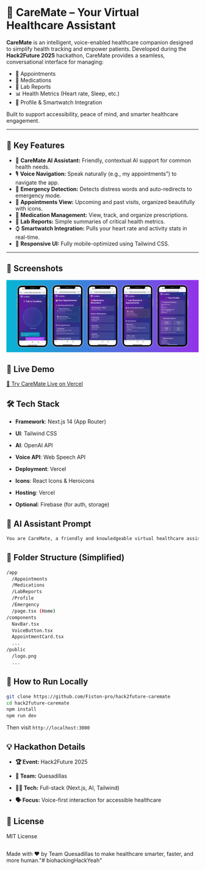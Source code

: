 # 🧠 CareMate – Your Virtual Healthcare Assistant

**CareMate** is an intelligent, voice-enabled healthcare companion designed to simplify health tracking and empower patients. Developed during the **Hack2Future 2025** hackathon, CareMate provides a seamless, conversational interface for managing:

- 📅 Appointments  
- 💊 Medications  
- 🧪 Lab Reports  
- 📊 Health Metrics (Heart rate, Sleep, etc.)  
- 🙋 Profile & Smartwatch Integration  

Built to support accessibility, peace of mind, and smarter healthcare engagement.

---

## 🌟 Key Features

- 🧠 **CareMate AI Assistant:** Friendly, contextual AI support for common health needs.
- 🎙️ **Voice Navigation:** Speak naturally (e.g., my appointments”) to navigate the app.
- 🔐 **Emergency Detection:** Detects distress words and auto-redirects to emergency mode.
- 📅 **Appointments View:** Upcoming and past visits, organized beautifully with icons.
- 💊 **Medication Management:** View, track, and organize prescriptions.
- 🧪 **Lab Reports:** Simple summaries of critical health metrics.
- ⌚️ **Smartwatch Integration:** Pulls your heart rate and activity stats in real-time.
- 📱 **Responsive UI:** Fully mobile-optimized using Tailwind CSS.

---

## 📸 Screenshots

![Mobile Screenshots](public/hack2future-readme.png)

## 🚀 Live Demo

[🔗 Try CareMate Live on Vercel](https://health-assistant-app.vercel.app/)

## 🛠️ Tech Stack

- **Framework**: Next.js 14 (App Router)

- **UI**: Tailwind CSS

- **AI**: OpenAI API

- **Voice API**: Web Speech API

- **Deployment**: Vercel

- **Icons**: React Icons & Heroicons

- **Hosting**: Vercel

- **Optional**: Firebase (for auth, storage)

## 🧠 AI Assistant Prompt

```bash 
You are CareMate, a friendly and knowledgeable virtual healthcare assistant. You help users manage appointments, prescriptions, lab results, smartwatch metrics, and emergency alerts. Always respond clearly and kindly. If a question involves serious medical issues, remind the user to consult a licensed doctor.
```

## 📁 Folder Structure (Simplified)
```bash
/app
  /Appointments
  /Medications
  /LabReports
  /Profile
  /Emergency
  /page.tsx (Home)
/components
  NavBar.tsx
  VoiceButton.tsx
  AppointmentCard.tsx
  ...
/public
  /logo.png
  ...

```

## 🧪 How to Run Locally

``` bash
git clone https://github.com/Fiston-pro/hack2future-caremate
cd hack2future-caremate
npm install
npm run dev
```

Then visit ```http://localhost:3000```

## 💡 Hackathon Details
- **🏆 Event:** Hack2Future 2025

- **👥 Team:** Quesadillas

- **🧑‍💻 Tech:** Full-stack (Next.js, AI, Tailwind)

- **🗣️ Focus:** Voice-first interaction for accessible healthcare

## 📄 License
MIT License
##
Made with ❤️ by Team Quesadillas to make healthcare smarter, faster, and more human."# biohackingHackYeah" 
